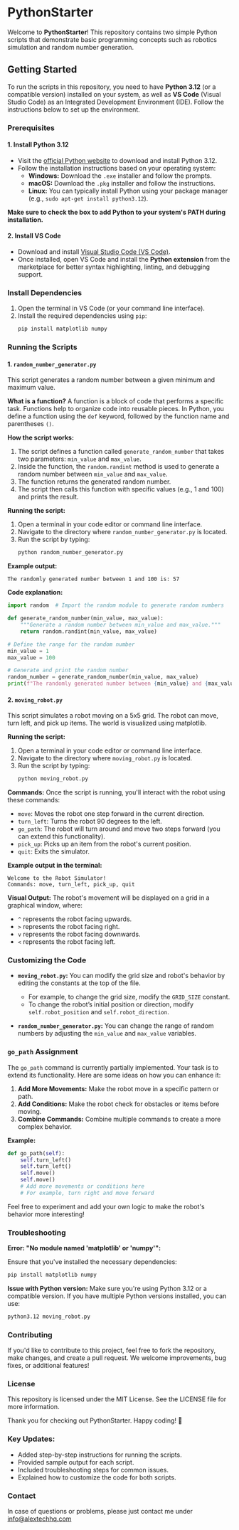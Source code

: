 # PythonStarter

Welcome to **PythonStarter**! This repository contains two simple Python scripts that demonstrate basic programming concepts such as robotics simulation and random number generation.

## Getting Started

To run the scripts in this repository, you need to have **Python 3.12** (or a compatible version) installed on your system, as well as **VS Code** (Visual Studio Code) as an Integrated Development Environment (IDE). Follow the instructions below to set up the environment.

### Prerequisites

#### 1. **Install Python 3.12**
   - Visit the [official Python website](https://www.python.org/downloads/release/python-3120/) to download and install Python 3.12.
   - Follow the installation instructions based on your operating system:
     - **Windows:** Download the `.exe` installer and follow the prompts.
     - **macOS:** Download the `.pkg` installer and follow the instructions.
     - **Linux:** You can typically install Python using your package manager (e.g., `sudo apt-get install python3.12`).

   **Make sure to check the box to add Python to your system's PATH during installation.**

#### 2. **Install VS Code**
   - Download and install [Visual Studio Code (VS Code)](https://code.visualstudio.com/).
   - Once installed, open VS Code and install the **Python extension** from the marketplace for better syntax highlighting, linting, and debugging support.

### Install Dependencies

1. Open the terminal in VS Code (or your command line interface).
2. Install the required dependencies using `pip`:
   ```bash
   pip install matplotlib numpy
   ```

### Running the Scripts

#### 1. `random_number_generator.py`
This script generates a random number between a given minimum and maximum value.

**What is a function?**
A function is a block of code that performs a specific task. Functions help to organize code into reusable pieces. In Python, you define a function using the `def` keyword, followed by the function name and parentheses `()`.

**How the script works:**
1. The script defines a function called `generate_random_number` that takes two parameters: `min_value` and `max_value`.
2. Inside the function, the `random.randint` method is used to generate a random number between `min_value` and `max_value`.
3. The function returns the generated random number.
4. The script then calls this function with specific values (e.g., 1 and 100) and prints the result.

**Running the script:**

1. Open a terminal in your code editor or command line interface.
2. Navigate to the directory where `random_number_generator.py` is located.
3. Run the script by typing:
   ```bash
   python random_number_generator.py
   ```

**Example output:**
```
The randomly generated number between 1 and 100 is: 57
```

**Code explanation:**
```python
import random  # Import the random module to generate random numbers

def generate_random_number(min_value, max_value):
    """Generate a random number between min_value and max_value."""
    return random.randint(min_value, max_value)

# Define the range for the random number
min_value = 1
max_value = 100

# Generate and print the random number
random_number = generate_random_number(min_value, max_value)
print(f"The randomly generated number between {min_value} and {max_value} is: {random_number}")
```

#### 2. `moving_robot.py`
This script simulates a robot moving on a 5x5 grid. The robot can move, turn left, and pick up items. The world is visualized using matplotlib.

**Running the script:**

1. Open a terminal in your code editor or command line interface.
2. Navigate to the directory where `moving_robot.py` is located.
3. Run the script by typing:
   ```bash
   python moving_robot.py
   ```

**Commands:** Once the script is running, you'll interact with the robot using these commands:
- `move`: Moves the robot one step forward in the current direction.
- `turn_left`: Turns the robot 90 degrees to the left.
- `go_path`: The robot will turn around and move two steps forward (you can extend this functionality).
- `pick_up`: Picks up an item from the robot's current position.
- `quit`: Exits the simulator.

**Example output in the terminal:**
```
Welcome to the Robot Simulator!
Commands: move, turn_left, pick_up, quit
```

**Visual Output:** The robot's movement will be displayed on a grid in a graphical window, where:
- `^` represents the robot facing upwards.
- `>` represents the robot facing right.
- `v` represents the robot facing downwards.
- `<` represents the robot facing left.

### Customizing the Code

- **`moving_robot.py`:** You can modify the grid size and robot's behavior by editing the constants at the top of the file.
  - For example, to change the grid size, modify the `GRID_SIZE` constant.
  - To change the robot’s initial position or direction, modify `self.robot_position` and `self.robot_direction`.

- **`random_number_generator.py`:** You can change the range of random numbers by adjusting the `min_value` and `max_value` variables.

### `go_path` Assignment

The `go_path` command is currently partially implemented. Your task is to extend its functionality. Here are some ideas on how you can enhance it:

1. **Add More Movements:** Make the robot move in a specific pattern or path.
2. **Add Conditions:** Make the robot check for obstacles or items before moving.
3. **Combine Commands:** Combine multiple commands to create a more complex behavior.

**Example:**
```python
def go_path(self):
    self.turn_left()
    self.turn_left()
    self.move()
    self.move()
    # Add more movements or conditions here
    # For example, turn right and move forward
```

Feel free to experiment and add your own logic to make the robot's behavior more interesting!

### Troubleshooting

**Error: "No module named 'matplotlib' or 'numpy'":**

Ensure that you've installed the necessary dependencies:
```bash
pip install matplotlib numpy
```

**Issue with Python version:** Make sure you're using Python 3.12 or a compatible version. If you have multiple Python versions installed, you can use:
```bash
python3.12 moving_robot.py
```

### Contributing

If you'd like to contribute to this project, feel free to fork the repository, make changes, and create a pull request. We welcome improvements, bug fixes, or additional features!

### License

This repository is licensed under the MIT License. See the LICENSE file for more information.

Thank you for checking out PythonStarter. Happy coding! 🚀

### Key Updates:
- Added step-by-step instructions for running the scripts.
- Provided sample output for each script.
- Included troubleshooting steps for common issues.
- Explained how to customize the code for both scripts.

### Contact

In case of questions or problems, please just contact me under info@alextechhq.com